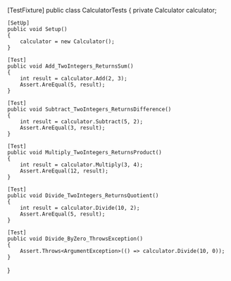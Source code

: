 [TestFixture]
public class CalculatorTests
{
    private Calculator calculator;

    [SetUp]
    public void Setup()
    {
        calculator = new Calculator();
    }

    [Test]
    public void Add_TwoIntegers_ReturnsSum()
    {
        int result = calculator.Add(2, 3);
        Assert.AreEqual(5, result);
    }

    [Test]
    public void Subtract_TwoIntegers_ReturnsDifference()
    {
        int result = calculator.Subtract(5, 2);
        Assert.AreEqual(3, result);
    }

    [Test]
    public void Multiply_TwoIntegers_ReturnsProduct()
    {
        int result = calculator.Multiply(3, 4);
        Assert.AreEqual(12, result);
    }

    [Test]
    public void Divide_TwoIntegers_ReturnsQuotient()
    {
        int result = calculator.Divide(10, 2);
        Assert.AreEqual(5, result);
    }

    [Test]
    public void Divide_ByZero_ThrowsException()
    {
        Assert.Throws<ArgumentException>(() => calculator.Divide(10, 0));
    }
}
